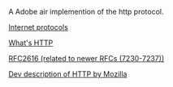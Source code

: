 A Adobe air implemention of the http protocol.

[Internet protocols](http://en.wikipedia.org/wiki/Internet_protocol_suite)

[What's HTTP](http://en.wikipedia.org/wiki/Hypertext_Transfer_Protocol)

[RFC2616 (related to newer RFCs (7230-7237))](http://www.w3.org/Protocols/rfc2616/rfc2616.html)

[Dev description of HTTP by Mozilla](https://developer.mozilla.org/en-US/docs/Web/HTTP)